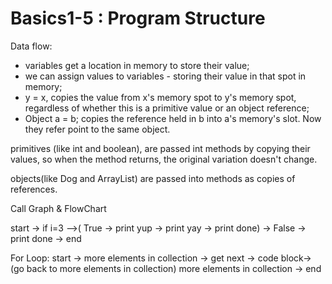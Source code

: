 # Basics1-5 : Program Structure


Data flow:
- variables get a location in memory to store their value;
- we can assign values to variables - storing their value in that spot in memory;
- y = x, copies the value from x's memory spot to y's memory spot, regardless of whether this is a primitive value or an object reference;
- Object a = b; copies the reference held in b into a's memory's slot. Now they refer point to the same object. 

primitives (like int and boolean), are passed int methods by copying their values, so when the method returns, the original variation doesn't change.

objects(like Dog and ArrayList<Integer>) are passed into methods as copies of references.

Call Graph & FlowChart


start -> if i=3 -->( True -> print yup -> print yay -> print done) -> False -> print done -> end

For Loop: start -> more elements in collection -> get next -> code block-> (go back to more elements in collection)   more elements in collection -> end